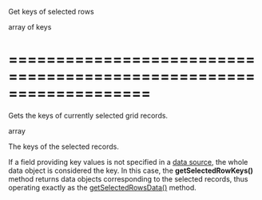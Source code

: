 <!--**
/*-------------------------------------------
    Auto-generated file. Do not modify.
-------------------------------------------

**-->
<!--d-->
Get keys of selected rows
<!--/d-->
<!--rd-->array of keys<!--/rd-->
===================================================================
===================================================================

<!--shortDescription-->
Gets the keys of currently selected grid records. 
<!--/shortDescription-->

<!--returnType-->array<!--/returnType-->
<!--returnDescription-->
The keys of the selected records.
<!--/returnDescription-->

<!--fullDescription-->
If a field providing key values is not specified in a [data source](/Documentation/ApiReference/UI_Widgets/dxDataGrid/Configuration/#dataSource), the whole data object is considered the key. In this case, the **getSelectedRowKeys()** method returns data objects corresponding to the selected records, thus operating exactly as the [getSelectedRowsData()](/Documentation/ApiReference/UI_Widgets/dxDataGrid/Methods/#getSelectedRowsData) method.
<!--/fullDescription-->